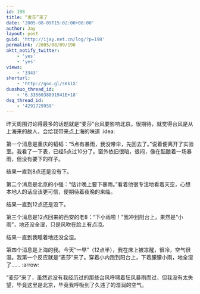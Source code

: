 ```yaml
---
id: 198
title: “麦莎”来了
date: '2005-08-09T15:02:00+08:00'
author: Jay
layout: post
guid: 'http://ijay.net.cn/log/?p=198'
permalink: /2005/08/09/198
aktt_notify_twitter:
    - 'yes'
    - 'yes'
views:
    - '3343'
shorturl:
    - 'http://goo.gl/sKk1X'
duoshuo_thread_id:
    - '6.3356038891941E+18'
dsq_thread_id:
    - '4291729959'
---
```


昨天周围讨论得最多的话题就是“麦莎”台风要影响北京。很期待，就觉得台风是从上海来的故人，会给我带来点上海的味道 :idea:

第一个消息是重庆的韬韬：“5点有暴雨，我没带伞，先回去了。”说着便离开了实验室。我看了一下表，已经5点过10分了。窗外依旧很暗，很闷，像在酝酿着一场暴雨，但没有要下的样子。

结果一直到8点还是没有下。

第二个消息是北京的小强：“估计晚上要下暴雨。”看着他很专注地看着天空，心想本地人的话应该更可信，便期待着夜晚的来临。

结果一直到12点还是没下。

第三个消息是12点回来的西安的老8：“下小雨啦！”我冲到阳台上，果然是“小雨”，地还没全湿，只是风吹在脸上有点凉。

结果一直到我睡着地还没全湿。

第四个消息是上海的我。今天“一早”（12点半），我在床上被冻醒，很冷，空气很湿。我第一个反应就是“麦莎”来了。穿着小内跑到阳台上，下着朦朦小雨，地全湿了…… :arrow:

“麦莎”来了，虽然远没有我经历过的那些台风呼啸着狂风暴雨而过，但我没有太失望，毕竟这里是北京，毕竟我呼吸到了久违了的湿润的空气。